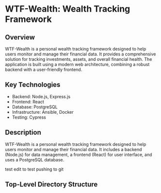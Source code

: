 # WTF-Wealth: Wealth Tracking Framework

## Overview

WTF-Wealth is a personal wealth tracking framework designed to help users monitor and manage their financial data. It provides a comprehensive solution for tracking investments, assets, and overall financial health. The application is built using a modern web architecture, combining a robust backend with a user-friendly frontend.

## Key Technologies

* Backend: Node.js, Express.js
* Frontend: React
* Database: PostgreSQL
* Infrastructure: Ansible, Docker
* Testing: Cypress

## Description

WTF-Wealth is a personal wealth tracking framework designed to help users monitor and manage their financial data.  It includes a backend (Node.js) for data management, a frontend (React) for user interface, and uses a PostgreSQL database.

test edit to test pushing to git

## Top-Level Directory Structure
